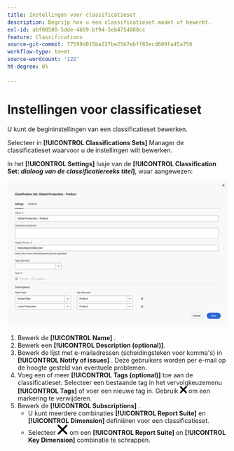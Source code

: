 ```yaml
---
title: Instellingen voor classificatieset
description: Begrijp hoe u een classificatieset maakt of bewerkt.
exl-id: abf00508-5dde-4669-bf94-5eb4754888cc
feature: Classifications
source-git-commit: 77599d015ba227be25b7ebff82ecd609fa45a756
workflow-type: tm+mt
source-wordcount: '122'
ht-degree: 0%

---
```


# Instellingen voor classificatieset

U kunt de begininstellingen van een classificatieset bewerken.

Selecteer in **[!UICONTROL Classifications Sets]** Manager de classificatieset waarvoor u de instellingen wilt bewerken.

In het **[!UICONTROL Settings]** lusje van de **[!UICONTROL Classification Set: _dialoog van de classificatiereeks titel_]**, waar aangewezen:

![&#x200B; de reeksen van de Classificatie - montages &#x200B;](assets/classification-sets-settings.png)

1. Bewerk de **[!UICONTROL Name]** .
1. Bewerk een **[!UICONTROL Description (optional)]**.
1. Bewerk de lijst met e-mailadressen (scheidingsteken voor komma&#39;s) in **[!UICONTROL Notify of issues]** . Deze gebruikers worden per e-mail op de hoogte gesteld van eventuele problemen.
1. Voeg een of meer **[!UICONTROL Tags (optional)]** toe aan de classificatieset. Selecteer een bestaande tag in het vervolgkeuzemenu **[!UICONTROL Tags]** of voer een nieuwe tag in. Gebruik ![&#x200B; CrossSize100 &#x200B;](/help/assets/icons/CrossSize100.svg) om een markering te verwijderen.
1. Bewerk de **[!UICONTROL Subscriptions]** .
   * U kunt meerdere combinaties **[!UICONTROL Report Suite]** en **[!UICONTROL Dimension]** definiëren voor een classificatieset.
   * Selecteer ![&#x200B; CrossSize400 &#x200B;](/help/assets/icons/CrossSize400.svg) om een **[!UICONTROL Report Suite]** en **[!UICONTROL Key Dimension]** combinatie te schrappen.


<!--

Configure a classification set's settings.

**[!UICONTROL Components]** > **[!UICONTROL Classification sets]** > **[!UICONTROL Sets]** > Click the desired classification set name > **[!UICONTROL Settings]**

![classification set settings](../../assets/classification-set-settings.png)

The following fields are available in this tab:

* **[!UICONTROL Name]**: The classification set name.
* **[!UICONTROL Description]**: The description for the classification set.
* **[!UICONTROL Notify of issues]**: A comma-delimited list of email addresses that are notified of issues with this classification set.
* **[!UICONTROL Tags]**: Add one or more tags to the selected classification set. Tags allow you to organize or group classification sets so that it is easier to locate them in the future.
* **[!UICONTROL Type]**: The type of classification between [!UICONTROL Primary] and [!UICONTROL Lookup]. Primary classifications are typically used. You cannot alter a classification set's type after it is created.
* **[!UICONTROL Subscriptions]**: The report suite and dimension combinations that the classification set applies to.

-->